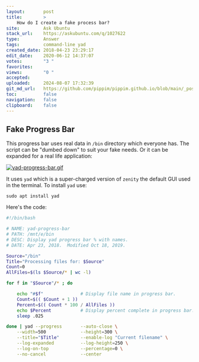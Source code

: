 ```yaml
---
layout:       post
title:        >
    How do I create a fake process bar?
site:         Ask Ubuntu
stack_url:    https://askubuntu.com/q/1027622
type:         Answer
tags:         command-line yad
created_date: 2018-04-23 23:29:17
edit_date:    2020-06-12 14:37:07
votes:        "3 "
favorites:    
views:        "0 "
accepted:     
uploaded:     2024-08-07 17:32:39
git_md_url:   https://github.com/pippim/pippim.github.io/blob/main/_posts/2018/2018-04-23-How-do-I-create-a-fake-process-bar_.md
toc:          false
navigation:   false
clipboard:    false
---
```


## Fake Progress Bar

This progress bar uses real data in `/bin` directory which everyone has. The script can be "dumbed down" to suit your fake needs. Or it can be expanded for a real life application:

[![yad-progress-bar.gif][1]][1]

It uses `yad` which is a super-charged version of `zenity` the default GUI used in the terminal. To install `yad` use:

``` 
sudo apt install yad
```

Here's the code:



``` bash
#!/bin/bash

# NAME: yad-progress-bar
# PATH: /mnt/e/bin
# DESC: Display yad progress bar % with names.
# DATE: Apr 23, 2018.  Modified Oct 18, 2019.

Source="/bin"
Title="Processing files for: $Source"
Count=0  
AllFiles=$(ls $Source/* | wc -l)

for f in "$Source"/* ; do

    echo "#$f"              # Display file name in progress bar.
    Count=$(( $Count + 1 ))
    Percent=$(( Count * 100 / AllFiles ))
    echo $Percent           # Display percent complete in progress bar.
    sleep .025

done | yad --progress       --auto-close \
    --width=500             --height=300 \
    --title="$Title"        --enable-log "Current filename" \
    --log-expanded          --log-height=250 \
    --log-on-top            --percentage=0 \
    --no-cancel             --center
```


  [1]: https://i.sstatic.net/NRp3o.gif
